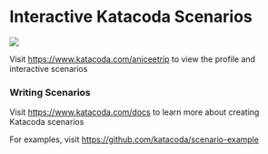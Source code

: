 # Interactive Katacoda Scenarios

[![](http://shields.katacoda.com/katacoda/aniceetrip/count.svg)](https://www.katacoda.com/aniceetrip "Get your profile on Katacoda.com")

Visit https://www.katacoda.com/aniceetrip to view the profile and interactive scenarios

### Writing Scenarios
Visit https://www.katacoda.com/docs to learn more about creating Katacoda scenarios

For examples, visit https://github.com/katacoda/scenario-example

